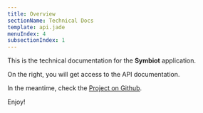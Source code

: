 ```yaml
---
title: Overview
sectionName: Technical Docs
template: api.jade
menuIndex: 4
subsectionIndex: 1
---
```


This is the technical documentation for the **Symbiot** application.

On the right, you will get access to the API documentation.

In the meantime, check the [Project on Github](https://github.com/fpoulin/symbiot).

Enjoy!
